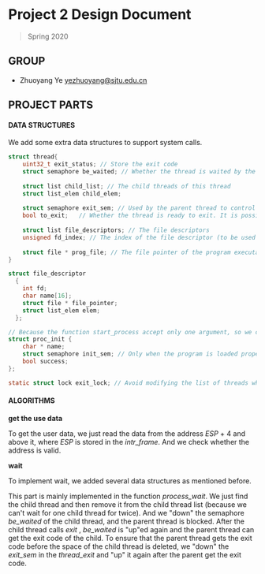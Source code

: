 # Project 2 Design Document


> Spring 2020

## GROUP

- Zhuoyang Ye <yezhuoyang@sjtu.edu.cn>


## PROJECT PARTS


#### DATA STRUCTURES

We add some extra data structures to support system calls.

```c
struct thread{
    uint32_t exit_status; // Store the exit code
    struct semaphore be_waited; // Whether the thread is waited by the parent thread
    
    struct list child_list; // The child threads of this thread
    struct list_elem child_elem;
    
    struct semaphore exit_sem; // Used by the parent thread to control the exit process of the child thread
	bool to_exit;	// Whether the thread is ready to exit. It is possible that parent thread is waiting for it, so we just mark it with 'exit' but it will not exit immediately.
    
    struct list file_descriptors; // The file descriptors 
    unsigned fd_index; // The index of the file descriptor (to be used in the next file_descriptor)
    
    struct file * prog_file; // The file pointer of the program executable.
}

struct file_descriptor
  {
    int fd;
    char name[16];
    struct file * file_pointer;
    struct list_elem elem;
  };

// Because the function start_process accept only one argument, so we create a new struct to pass the arguments, which are neccessary to create a new process.
struct proc_init {
    char * name;
    struct semaphore init_sem; // Only when the program is loaded properly can we start the process
    bool success;
};

static struct lock exit_lock; // Avoid modifying the list of threads when it is being read.
```


#### ALGORITHMS

**get the use data**

To get the user data,  we just read the data from the address *ESP* + 4 and above it, where *ESP* is stored in the *intr_frame*. And we check whether the address is valid.

**wait**

To implement wait, we added several data structures as mentioned before. 

This part is mainly implemented in the function *process_wait*. We just find the child thread and then remove it from the child thread list (because we can't wait for one child thread for twice). And we "down" the semaphore *be_waited* of the child thread, and the parent thread is blocked. After the child thread calls *exit* , *be_waited* is "up"ed again and the parent thread can get the exit code of the child. To ensure that the parent thread gets the exit code before the space of the child thread is deleted, we "down" the *exit_sem* in the *thread_exit* and "up" it again after the parent get the exit code.


